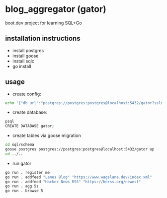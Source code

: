 # blog_aggregator (gator)
boot.dev project for learning SQL+Go

## installation instructions 

* install postgres
* install goose
* install sqlc
* go install

## usage
* create config:
```bash
echo '{"db_url":"postgres://postgres:postgres@localhost:5432/gator?sslmode=disable","user":"me"}' > ~/.gatorconfig.json
```

* create database:
```bash
psql
CREATE DATABASE gator;
```

* create tables via goose migration
```bash
cd sql/schema
goose postgres postgres://postgres:postgres@localhost:5432/gator up
cd ../..
```

* run gator
```bash
go run . register me
go run . addfeed "Lanes Blog" "https://www.wagslane.dev/index.xml"
go run . addfeed "Hacker News RSS" "https://hnrss.org/newest"
go run . agg 5s
go run . browse 5
```

